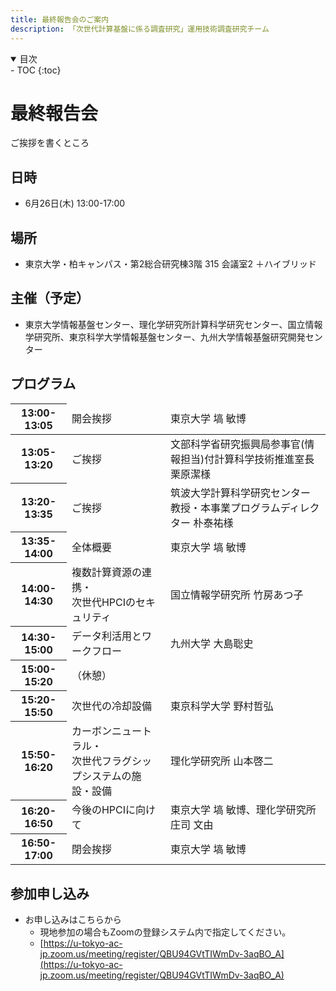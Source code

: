 ```yaml
---
title: 最終報告会のご案内
description: 「次世代計算基盤に係る調査研究」運用技術調査研究チーム
---
```


<details open markdown="block">
<summary>目次</summary>
- TOC
{:toc}
</details>

# 最終報告会

ご挨拶を書くところ

## 日時
- 6月26日(木) 13:00-17:00

## 場所
- 東京大学・柏キャンパス・第2総合研究棟3階 315 会議室2 ＋ハイブリッド

## 主催（予定）
- 東京大学情報基盤センター、理化学研究所計算科学研究センター、国立情報学研究所、東京科学大学情報基盤センター、九州大学情報基盤研究開発センター

## プログラム
<table><thead>
  <tr>
    <th>13:00-13:05</th>
    <td>開会挨拶</td>
    <td>東京大学 塙 敏博</td>
  </tr></thead>
<tbody>
  <tr>
    <th>13:05-13:20</th>
    <td>ご挨拶</td>
    <td>文部科学省研究振興局参事官(情報担当)付計算科学技術推進室長 栗原潔様</td>
  </tr>
  <tr>
    <th>13:20-13:35</th>
    <td>ご挨拶</td>
    <td>筑波大学計算科学研究センター教授・本事業プログラムディレクター 朴泰祐様</td>
  </tr>
  <tr>
    <th>13:35-14:00</th>
    <td>全体概要</td>
    <td>東京大学 塙 敏博</td>
  </tr>
  <tr>
    <th>14:00-14:30</th>
    <td>複数計算資源の連携・<br>次世代HPCIのセキュリティ</td>
    <td>国立情報学研究所 竹房あつ子</td>
  </tr>
  <tr>
    <th>14:30-15:00</th>
    <td>データ利活用とワークフロー</td>
    <td>九州大学 大島聡史</td>
  </tr>
  <tr>
    <th>15:00-15:20</th>
    <td colspan="2">（休憩）</td>
  </tr>
  <tr>
    <th>15:20-15:50</th>
    <td>次世代の冷却設備</td>
    <td>東京科学大学 野村哲弘</td>
  </tr>
  <tr>
    <th>15:50-16:20</th>
    <td>カーボンニュートラル・<br>次世代フラグシップシステムの施設・設備</td>
    <td>理化学研究所 山本啓二</td>
  </tr>
  <tr>
    <th>16:20-16:50</th>
    <td>今後のHPCIに向けて</td>
    <td>東京大学 塙 敏博、理化学研究所 庄司 文由</td>
  </tr>
  <tr>
    <th>16:50-17:00</th>
    <td>閉会挨拶</td>
    <td>東京大学 塙 敏博</td>
  </tr>
</tbody>
</table>

## 参加申し込み
- お申し込みはこちらから
  - 現地参加の場合もZoomの登録システム内で指定してください。
  - [https://u-tokyo-ac-jp.zoom.us/meeting/register/QBU94GVtTIWmDv-3aqBO_A](https://u-tokyo-ac-jp.zoom.us/meeting/register/QBU94GVtTIWmDv-3aqBO_A)
